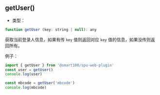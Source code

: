 
## getUser()
+ 类型：

```js
function getUser (key: string | null): any
```

获取当前登录人信息，如果有传 `key` 值则返回对应 `key` 值的信息，如果没传则返回所有。

例子：
```js
import { getUser } from '@smart100/spu-web-plugin'
const user = getUser()
console.log(user)

const mbcode = getUser('mbcode')
console.log(mbcode)
```
